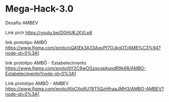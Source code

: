 # Mega-Hack-3.0

Desafio AMBEV

Link pich
https://youtu.be/D0HUKJXVLp8

link prototipo AMBÔ
https://www.figma.com/proto/xQA1Ek3A33AqxPf7OJkgOT/AMB%C3%94?node-id=0%3A1

link prototipo AMBÔ - Estabelecimento
https://www.figma.com/proto/bY2C9wOGzqcxeAundR9k6R/AMBO-Estabelecimento?node-id=0%3A1

Link prototipo AMBÔ - AMBEV
https://www.figma.com/proto/KbCXp8U78T5QzHfraaJMH3/AMBO-AMBEV?node-id=0%3A1

